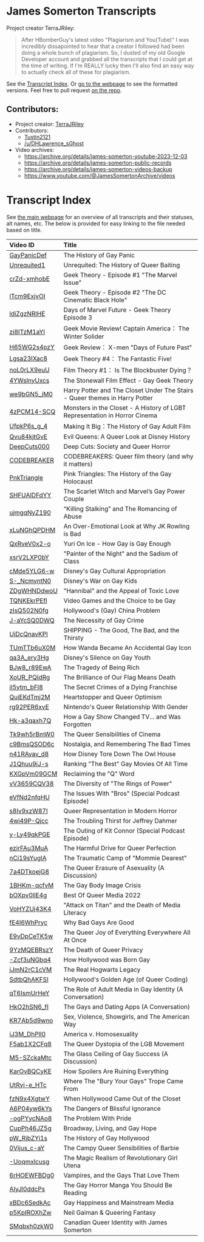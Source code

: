 # James Somerton Transcripts

Project creator TerraJRiley:
> After HBomberGuy's latest video "Plagiarism and You(Tube)" I was incredibly dissapointed to hear that a creator I followed had been doing a whole bunch of plagiarism.  So, I dusted of my old Google Developer account and grabbed all the transcripts that I could get at the time of writing.  If I'm REALLY lucky then I'll also find an easy way to actually check all of these for plagiarism.

See the [Transcript Index](docs/INDEX.md). Or [go to the webpage](https://tustin2121.github.io/James_Somerton_Transcripts) to see the formatted versions. Feel free to pull request [on the repo](https://github.com/tustin2121/James_Somerton_Transcripts).

## Contributors:
- Project creator: [TerraJRiley](https://github.com/TerraJRiley)
- Contributors: 
	- [Tustin2121](https://github.com/tustin2121)
	- [/u/DHLawrence_sGhost](https://www.reddit.com/u/DHLawrence_sGhost)
- Video archives:
	- https://archive.org/details/james-somerton-youtube-2023-12-03
	- https://archive.org/details/james-somerton-public-records
	- https://archive.org/details/james-somerton-videos-backup
	- https://www.youtube.com/@JamesSomertonArchive/videos

# Transcript Index

See [the main webpage](https://tustin2121.github.io/James_Somerton_Transcripts) for an overview of all transcripts and their statuses, alt names, etc. The below is provided for easy linking to the file needed based on title.

| Video ID | Title |
|:---|:----|
| [GayPanicDef](_videos/GayPanicDef.md) | The History of Gay Panic
| [Unrequited1](_videos/Unrequited1.md) | Unrequited: The History of Queer Baiting
| [crZd-xmhobE](_videos/crZd-xmhobE.md) | Geek Theory - Episode #1 "The Marvel Issue"
| [lTcm9ExjvOI](_videos/lTcm9ExjvOI.md) | Geek Theory - Episode #2 "The DC Cinematic Black Hole"
| [ldiZgzNRlHE](_videos/ldiZgzNRlHE.md) | Days of Marvel Future - Geek Theory Episode 3
| [zi8ITzM1aYI](_videos/zi8ITzM1aYI.md) | Geek Movie Review! Captain America： The Winter Solider
| [H65WG2s4pzY](_videos/H65WG2s4pzY.md) | Geek Review： X-men "Days of Future Past"
| [Lgsa23IXac8](_videos/Lgsa23IXac8.md) | Geek Theory #4： The Fantastic Five!
| [noL0rLX9euU](_videos/noL0rLX9euU.md) | Film Theory #1： Is The Blockbuster Dying？
| [4YWslnyUxcs](_videos/4YWslnyUxcs.md) | The Stonewall Film Effect - Gay Geek Theory
| [we9bGN5_jM0](_videos/we9bGN5_jM0.md) | Harry Potter and The Closet Under The Stairs - Queer themes in Harry Potter
| [4zPCM14-SCQ](_videos/4zPCM14-SCQ.md) | Monsters in the Closet - A History of LGBT Representation in Horror Cinema
| [UfpkP6s_g_4](_videos/UfpkP6s_g_4.md) | Making It Big：The History of Gay Adult Film
| [Qvu84kjtGvE](_videos/Qvu84kjtGvE.md) | Evil Queens: A Queer Look at Disney History
| [DeepCuts000](_videos/DeepCuts000.md) | Deep Cuts: Society and Queer Horror
| [CODEBREAKER](_videos/CODEBREAKER.md) | CODEBREAKERS: Queer film theory (and why it matters)
| [PnkTriangle](_videos/PnkTriangle.md) | Pink Triangles: The History of the Gay Holocaust
| [SHFUAlDFdYY](_videos/SHFUAlDFdYY.md) | The Scarlet Witch and Marvel’s Gay Power Couple
| [ujmgqNyZ190](_videos/ujmgqNyZ190.md) | “Killing Stalking” and The Romancing of Abuse
| [xLuNGhQPDHM](_videos/xLuNGhQPDHM.md) | An Over-Emotional Look at Why JK Rowling is Bad
| [QxRveV0x2-o](_videos/QxRveV0x2-o.md) | Yuri On Ice - How Gay is Gay Enough
| [xsrV2LXP0bY](_videos/xsrV2LXP0bY.md) | "Painter of the Night" and the Sadism of Class
| [cMde5YLG6-w](_videos/cMde5YLG6-w.md) | Disney's Gay Cultural Appropriation
| [S-_NcmyntN0](_videos/S-_NcmyntN0.md) | Disney's War on Gay Kids
| [ZDgWHNDdwoU](_videos/ZDgWHNDdwoU.md) | "Hannibal" and the Appeal of Toxic Love
| [TQNKEkrPEfI](_videos/TQNKEkrPEfI.md) | Video Games and the Choice to be Gay
| [zIsQ502N0fg](_videos/zIsQ502N0fg.md) | Hollywood's (Gay) China Problem
| [J-aYcSQ0DWQ](_videos/J-aYcSQ0DWQ.md) | The Necessity of Gay Crime
| [UiDcQnavKPI](_videos/UiDcQnavKPI.md) | SHIPPING - The Good, The Bad, and the Thirsty
| [TUmTTb6uX0M](_videos/TUmTTb6uX0M.md) | How Wanda Became An Accidental Gay Icon
| [qa3A_ery3Hg](_videos/qa3A_ery3Hg.md) | Disney's Silence on Gay Youth
| [BJw8_r89EwA](_videos/BJw8_r89EwA.md) | The Tragedy of Being Rich
| [XoUR_PQIdRg](_videos/XoUR_PQIdRg.md) | The Brilliance of Our Flag Means Death
| [iI5ytm_bFl8](_videos/iI5ytm_bFl8.md) | The Secret Crimes of a Dying Franchise
| [QuiEKdTmj2M](_videos/QuiEKdTmj2M.md) | Heartstopper and Queer Optimism
| [rg92PER6xvE](_videos/rg92PER6xvE.md) | Nintendo's Queer Relationship With Gender
| [Hk-a3qaxh7Q](_videos/Hk-a3qaxh7Q.md) | How a Gay Show Changed TV... and Was Forgotten
| [Tk9wh5rBmW0](_videos/Tk9wh5rBmW0.md) | The Queer Sensibilities of Cinema
| [c9BmsQSOD6c](_videos/c9BmsQSOD6c.md) | Nostalgia, and Remembering The Bad Times
| [n41RAyav_d8](_videos/n41RAyav_d8.md) | How Disney Tore Down The Owl House 
| [J1Qhuu9iJ-s](_videos/J1Qhuu9iJ-s.md) | Ranking "The Best" Gay Movies Of All Time
| [KXGpVm09GCM](_videos/KXGpVm09GCM.md) | Reclaiming the "Q" Word
| [vV3659CQV38](_videos/vV3659CQV38.md) | The Diversity of "The Rings of Power"
| [eVfNd2nfqHU](_videos/eVfNd2nfqHU.md) | The Issues With "Bros" (Special Podcast Episode)
| [s8Iv9xzW87I](_videos/s8Iv9xzW87I.md) | Queer Representation in Modern Horror
| [4wi49P-Qjcc](_videos/4wi49P-Qjcc.md) | The Troubling Thirst for Jeffrey Dahmer
| [y-Ly49qkPGE](_videos/y-Ly49qkPGE.md) | The Outing of Kit Connor (Special Podcast Episode)
| [ezirFAu3MuA](_videos/ezirFAu3MuA.md) | The Harmful Drive for Queer Perfection
| [nCi19sYugIA](_videos/nCi19sYugIA.md) | The Traumatic Camp of "Mommie Dearest"
| [7a4DTkoejG8](_videos/7a4DTkoejG8.md) | The Queer Erasure of Asexuality (A Discussion)
| [1BHKm-qcfvM](_videos/1BHKm-qcfvM.md) | The Gay Body Image Crisis
| [bOXpv0llE4g](_videos/bOXpv0llE4g.md) | Best Of Queer Media 2022
| [VoHYZUj43K4](_videos/VoHYZUj43K4.md) | "Attack on Titan" and the Death of Media Literacy
| [fE4I6WhPryc](_videos/fE4I6WhPryc.md) | Why Bad Gays Are Good
| [E9vDpCeTK5w](_videos/E9vDpCeTK5w.md) | The Queer Joy of Everything Everywhere All At Once
| [9YzMQEBRszY](_videos/9YzMQEBRszY.md) | The Death of Queer Privacy
| [-Zcf3uNGbq4](_videos/-Zcf3uNGbq4.md) | How Hollywood was Born Gay
| [jJmN2rC1cVM](_videos/jJmN2rC1cVM.md) | The Real Hogwarts Legacy
| [SdtbQhAKFSI](_videos/SdtbQhAKFSI.md) | Hollywood's Golden Age (of Queer Coding)
| [qT6IsmUrHeY](_videos/qT6IsmUrHeY.md) | The Role of Adult Media in Gay Identity (A Conversation)
| [HkO2hSN6_fI](_videos/HkO2hSN6_fI.md) | The Gays and Dating Apps (A Conversation)
| [KR7Ab5d9wno](_videos/KR7Ab5d9wno.md) | Sex, Violence, Showgirls, and The American Way
| [iJ3M_DhPlI0](_videos/iJ3M_DhPlI0.md) | America v. Homosexuality
| [F5ab1X2CFq8](_videos/F5ab1X2CFq8.md) | The Queer Dystopia of the LGB Movement
| [M5-SZckaMtc](_videos/M5-SZckaMtc.md) | The Glass Ceiling of Gay Success (A Discussion)
| [KarOvBQCyKE](_videos/KarOvBQCyKE.md) | How Spoilers Are Ruining Everything
| [UtRyi-e_HTc](_videos/UtRyi-e_HTc.md) | Where The "Bury Your Gays" Trope Came From
| [fzN9x4XgtwY](_videos/fzN9x4XgtwY.md) | When Hollywood Came Out of the Closet
| [A6P04yw6kYs](_videos/A6P04yw6kYs.md) | The Dangers of Blissful Ignorance
| [-ogPYycNAo8](_videos/-ogPYycNAo8.md) | The Problem With Pride
| [CupPh46JZ5g](_videos/CupPh46JZ5g.md) | Broadway, Living, and Gay Hope
| [pW_RjbZYi1s](_videos/pW_RjbZYi1s.md) | The History of Gay Hollywood
| [0Vijus_c-aY](_videos/0Vijus_c-aY.md) | The Campy Queer Sensibilities of Barbie
| [-Uoqmxlcusg](_videos/-Uoqmxlcusg.md) | The Magic Realism of Revolutionary Girl Utena
| [6rHOEWFBDg0](_videos/6rHOEWFBDg0.md) | Vampires, and the Gays That Love Them
| [AlyJl0ddcPs](_videos/AlyJl0ddcPs.md) | The Gay Horror Manga You Should Be Reading
| [xBDc6SedkAc](_videos/xBDc6SedkAc.md) | Gay Happiness and Mainstream Media
| [p5KpIROXhZw](_videos/p5KpIROXhZw.md) | Neil Gaiman & Queering Fantasy
| [SMqbxh0zkW0](_videos/SMqbxh0zkW0.md) | Canadian Queer Identity with James Somerton

